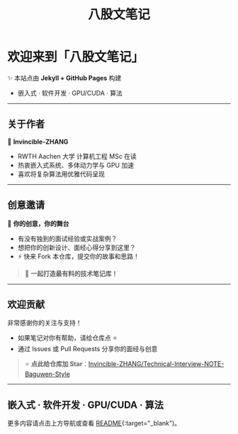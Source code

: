 ﻿---
layout: home
title: 八股文笔记
---

# 欢迎来到「八股文笔记」

✨ 本站点由 **Jekyll + GitHub Pages** 构建  
- 嵌入式 · 软件开发 · GPU/CUDA · 算法  

---

## 关于作者

👤 **Invincible-ZHANG**  
- RWTH Aachen 大学 计算机工程 MSc 在读  
- 热衷嵌入式系统、多体动力学与 GPU 加速  
- 喜欢将复杂算法用优雅代码呈现  

---

## 创意邀请

🎨 **你的创意，你的舞台**  
- 有没有独到的面试经验或实战案例？  
- 想把你的创新设计、面经心得分享到这里？  
- ⚡️ 快来 Fork 本仓库，提交你的故事和思路！  

> 🚀 **一起打造最有料的技术笔记库！**  

---

## 欢迎贡献

非常感谢你的关注与支持！  
- 如果笔记对你有帮助，请给仓库点 ⭐  
- 通过 Issues 或 Pull Requests 分享你的面经与创意  

> ⭐ **点此给仓库加 Star**：[Invincible-ZHANG/Technical-Interview-NOTE-Baguwen-Style](https://github.com/Invincible-ZHANG/Technical-Interview-NOTE-Baguwen-Style)  

---

## 嵌入式 · 软件开发 · GPU/CUDA · 算法

更多内容请点击上方导航或查看 [README](https://github.com/Invincible-ZHANG/Technical-Interview-NOTE-Baguwen-Style/blob/main/README.md){:target="_blank")。  
